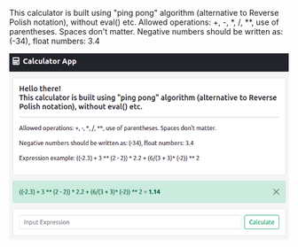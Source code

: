 This calculator is built using "ping pong" algorithm (alternative to Reverse Polish notation), without eval() etc.
Allowed operations: +, -, *, /, **, use of parentheses.  Spaces don't matter.
Negative numbers should be written as: (-34), float numbers: 3.4

![image](https://github.com/anvandev/Calculator/blob/master/static/img/img.png)
